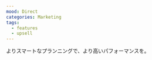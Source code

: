 ```yaml
---
mood: Direct
categories: Marketing
tags:
  - features
  - upsell
---
```

よりスマートなプランニングで、より高いパフォーマンスを。